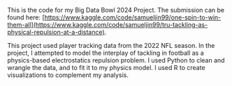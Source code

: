 This is the code for my Big Data Bowl 2024 Project. The submission can be found here: [https://www.kaggle.com/code/samueljin99/one-spin-to-win-them-all](https://www.kaggle.com/code/samueljin99/tru-tackling-as-physical-repulsion-at-a-distance).

This project used player tracking data from the 2022 NFL season. In the project, I attempted to model the interplay of tackling in football as a physics-based electrostatics repulsion problem.
I used Python to clean and wrangle the data, and to fit it to my physics model. I used R to create visualizations to complement my analysis.
